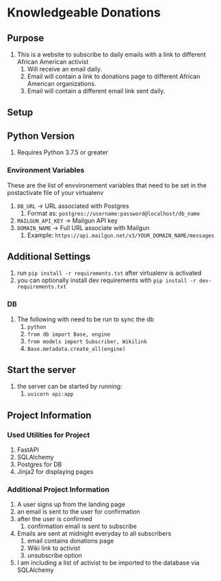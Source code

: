 # Knowledgeable Donations

## Purpose

1. This is a website to subscribe to daily emails with a link to different African American activist
   1. Will receive an email daily.
   2. Email will contain a link to donations page to different African American organizations.
   3. Email will contain a different email link sent daily.

## Setup

## Python Version

1. Requires Python 3.7.5 or greater

### Environment Variables

These are the list of envvironement variables that need to be set in the postactivate file of your virtualenv

1. `DB_URL` ->  URL associated with Postgres
   1. Format as: `postgres://username:password@localhost/db_name`
2. `MAILGUN_API_KEY` -> Mailgun API key
3. `DOMAIN_NAME` -> Full URL associate with Mailgun
   1. Example: `https://api.mailgun.net/v3/YOUR_DOMAIN_NAME/messages`

## Additional Settings

1. run `pip install -r requirements.txt` after virtualenv is activated
2. you can optionally install dev requirements with `pip install -r dev-requirements.txt`

### DB

1. The following with need to be run to sync the db
   1. `python`
   2. `from db import Base, engine`
   3. `from models import Subscriber, Wikilink`
   4. `Base.metadata.create_all(engine)`

## Start the server

1. the server can be started by running:
   1. `uvicorn api:app`

## Project Information

### Used Utilities for Project

1. FastAPI
2. SQLAlchemy
3. Postgres for DB
4. Jinja2 for displaying pages

### Additional Project Information

1. A user signs up from the landing page
2. an email is sent to the user for confirmation
3. after the user is confirmed
   1. confirmation email is sent to subscribe
4. Emails are sent at midnight everyday to all subscribers
   1. email contains donations page
   2. Wiki link to activist
   3. unsubscribe option
5. I am including a list of activist to be imported to the database via SQLAlchemy
